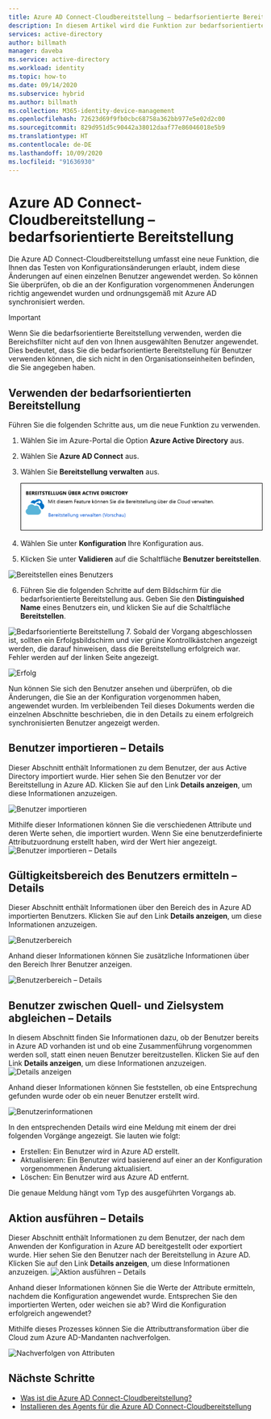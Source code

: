 ```yaml
---
title: Azure AD Connect-Cloudbereitstellung – bedarfsorientierte Bereitstellung
description: In diesem Artikel wird die Funktion zur bedarfsorientierten Bereitstellung beschrieben.
services: active-directory
author: billmath
manager: daveba
ms.service: active-directory
ms.workload: identity
ms.topic: how-to
ms.date: 09/14/2020
ms.subservice: hybrid
ms.author: billmath
ms.collection: M365-identity-device-management
ms.openlocfilehash: 72623d69f9fb0cbc68758a362bb977e5e02d2c00
ms.sourcegitcommit: 829d951d5c90442a38012daaf77e86046018e5b9
ms.translationtype: HT
ms.contentlocale: de-DE
ms.lasthandoff: 10/09/2020
ms.locfileid: "91636930"
---
```

# <a name="azure-ad-connect-cloud-provisioning-on-demand-provisioning"></a>Azure AD Connect-Cloudbereitstellung – bedarfsorientierte Bereitstellung

Die Azure AD Connect-Cloudbereitstellung umfasst eine neue Funktion, die Ihnen das Testen von Konfigurationsänderungen erlaubt, indem diese Änderungen auf einen einzelnen Benutzer angewendet werden.  So können Sie überprüfen, ob die an der Konfiguration vorgenommenen Änderungen richtig angewendet wurden und ordnungsgemäß mit Azure AD synchronisiert werden.  

> [!IMPORTANT] 
> Wenn Sie die bedarfsorientierte Bereitstellung verwenden, werden die Bereichsfilter nicht auf den von Ihnen ausgewählten Benutzer angewendet.  Dies bedeutet, dass Sie die bedarfsorientierte Bereitstellung für Benutzer verwenden können, die sich nicht in den Organisationseinheiten befinden, die Sie angegeben haben.


## <a name="using-on-demand-provisioning"></a>Verwenden der bedarfsorientierten Bereitstellung
Führen Sie die folgenden Schritte aus, um die neue Funktion zu verwenden.


1.  Wählen Sie im Azure-Portal die Option **Azure Active Directory** aus.
2.  Wählen Sie **Azure AD Connect** aus.
3.  Wählen Sie **Bereitstellung verwalten** aus.

    ![Verwalten der Bereitstellung](media/how-to-configure/manage1.png)
4. Wählen Sie unter **Konfiguration** Ihre Konfiguration aus.
5. Klicken Sie unter **Validieren** auf die Schaltfläche **Benutzer bereitstellen**. 

 ![Bereitstellen eines Benutzers](media/how-to-on-demand-provision/on-demand2.png)

6. Führen Sie die folgenden Schritte auf dem Bildschirm für die bedarfsorientierte Bereitstellung aus.  Geben Sie den **Distinguished Name** eines Benutzers ein, und klicken Sie auf die Schaltfläche **Bereitstellen**.  
 
 ![Bedarfsorientierte Bereitstellung](media/how-to-on-demand-provision/on-demand3.png)
7. Sobald der Vorgang abgeschlossen ist, sollten ein Erfolgsbildschirm und vier grüne Kontrollkästchen angezeigt werden, die darauf hinweisen, dass die Bereitstellung erfolgreich war.  Fehler werden auf der linken Seite angezeigt.

  ![Erfolg](media/how-to-on-demand-provision/on-demand4.png)

Nun können Sie sich den Benutzer ansehen und überprüfen, ob die Änderungen, die Sie an der Konfiguration vorgenommen haben, angewendet wurden.  Im verbleibenden Teil dieses Dokuments werden die einzelnen Abschnitte beschrieben, die in den Details zu einem erfolgreich synchronisierten Benutzer angezeigt werden.

## <a name="import-user-details"></a>Benutzer importieren – Details
Dieser Abschnitt enthält Informationen zu dem Benutzer, der aus Active Directory importiert wurde.  Hier sehen Sie den Benutzer vor der Bereitstellung in Azure AD.  Klicken Sie auf den Link **Details anzeigen**, um diese Informationen anzuzeigen.

![Benutzer importieren](media/how-to-on-demand-provision/on-demand5.png)

Mithilfe dieser Informationen können Sie die verschiedenen Attribute und deren Werte sehen, die importiert wurden.  Wenn Sie eine benutzerdefinierte Attributzuordnung erstellt haben, wird der Wert hier angezeigt.
![Benutzer importieren – Details](media/how-to-on-demand-provision/on-demand6.png)

## <a name="determine-if-user-is-in-scope-details"></a>Gültigkeitsbereich des Benutzers ermitteln – Details
Dieser Abschnitt enthält Informationen über den Bereich des in Azure AD importierten Benutzers.  Klicken Sie auf den Link **Details anzeigen**, um diese Informationen anzuzeigen.

![Benutzerbereich](media/how-to-on-demand-provision/on-demand7.png)

Anhand dieser Informationen können Sie zusätzliche Informationen über den Bereich Ihrer Benutzer anzeigen.

![Benutzerbereich – Details](media/how-to-on-demand-provision/on-demand10a.png)

## <a name="match-user-between-source-and-target-system-details"></a>Benutzer zwischen Quell- und Zielsystem abgleichen – Details
In diesem Abschnitt finden Sie Informationen dazu, ob der Benutzer bereits in Azure AD vorhanden ist und ob eine Zusammenführung vorgenommen werden soll, statt einen neuen Benutzer bereitzustellen.  Klicken Sie auf den Link **Details anzeigen**, um diese Informationen anzuzeigen.
![Details anzeigen](media/how-to-on-demand-provision/on-demand8.png)

Anhand dieser Informationen können Sie feststellen, ob eine Entsprechung gefunden wurde oder ob ein neuer Benutzer erstellt wird.

![Benutzerinformationen](media/how-to-on-demand-provision/on-demand11.png)

In den entsprechenden Details wird eine Meldung mit einem der drei folgenden Vorgänge angezeigt.  Sie lauten wie folgt:
- Erstellen: Ein Benutzer wird in Azure AD erstellt.
- Aktualisieren: Ein Benutzer wird basierend auf einer an der Konfiguration vorgenommenen Änderung aktualisiert.
- Löschen: Ein Benutzer wird aus Azure AD entfernt.

Die genaue Meldung hängt vom Typ des ausgeführten Vorgangs ab.

## <a name="perform-action-details"></a>Aktion ausführen – Details
Dieser Abschnitt enthält Informationen zu dem Benutzer, der nach dem Anwenden der Konfiguration in Azure AD bereitgestellt oder exportiert wurde.  Hier sehen Sie den Benutzer nach der Bereitstellung in Azure AD.  Klicken Sie auf den Link **Details anzeigen**, um diese Informationen anzuzeigen.
![Aktion ausführen – Details](media/how-to-on-demand-provision/on-demand9.png)

Anhand dieser Informationen können Sie die Werte der Attribute ermitteln, nachdem die Konfiguration angewendet wurde.  Entsprechen Sie den importierten Werten, oder weichen sie ab?  Wird die Konfiguration erfolgreich angewendet?  

Mithilfe dieses Prozesses können Sie die Attributtransformation über die Cloud zum Azure AD-Mandanten nachverfolgen.

![Nachverfolgen von Attributen](media/how-to-on-demand-provision/on-demand12.png)

## <a name="next-steps"></a>Nächste Schritte 

- [Was ist die Azure AD Connect-Cloudbereitstellung?](what-is-cloud-provisioning.md)
- [Installieren des Agents für die Azure AD Connect-Cloudbereitstellung](how-to-install.md)
 